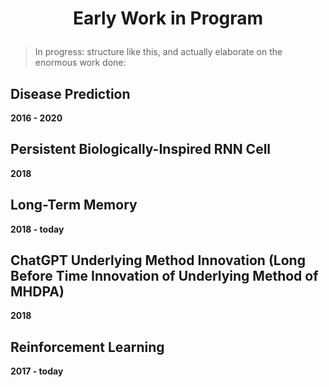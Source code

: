 # <p align='center'>Early Work in Program</p>

> In progress: structure like this, and actually elaborate on the enormous work done:

## Disease Prediction
**2016 - 2020**

## Persistent Biologically-Inspired RNN Cell 
**2018**

## Long-Term Memory
**2018 - today**

## ChatGPT Underlying Method Innovation (Long Before Time Innovation of Underlying Method of MHDPA)
**2018**

## Reinforcement Learning
**2017 - today**
